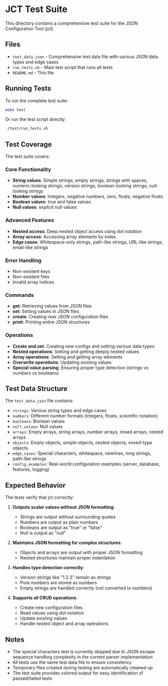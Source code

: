 # JCT Test Suite

This directory contains a comprehensive test suite for the JSON Configuration Tool (jct).

## Files

- `test_data.json` - Comprehensive test data file with various JSON data types and edge cases
- `run_tests.sh` - Main test script that runs all tests
- `README.md` - This file

## Running Tests

To run the complete test suite:

```bash
make test
```

Or run the test script directly:

```bash
./test/run_tests.sh
```

## Test Coverage

The test suite covers:

### Core Functionality
- **String values**: Simple strings, empty strings, strings with spaces, numeric-looking strings, version strings, boolean-looking strings, null-looking strings
- **Number values**: Integers, negative numbers, zero, floats, negative floats
- **Boolean values**: true and false values
- **Null values**: explicit null values

### Advanced Features
- **Nested access**: Deep nested object access using dot notation
- **Array access**: Accessing array elements by index
- **Edge cases**: Whitespace-only strings, path-like strings, URL-like strings, email-like strings

### Error Handling
- Non-existent keys
- Non-existent files
- Invalid array indices

### Commands
- **get**: Retrieving values from JSON files
- **set**: Setting values in JSON files
- **create**: Creating new JSON configuration files
- **print**: Printing entire JSON structures

### Operations
- **Create and set**: Creating new configs and setting various data types
- **Nested operations**: Setting and getting deeply nested values
- **Array operations**: Setting and getting array elements
- **Overwrite operations**: Updating existing values
- **Special value parsing**: Ensuring proper type detection (strings vs numbers vs booleans)

## Test Data Structure

The `test_data.json` file contains:

- `strings`: Various string types and edge cases
- `numbers`: Different number formats (integers, floats, scientific notation)
- `booleans`: Boolean values
- `null_values`: Null values
- `arrays`: Empty arrays, string arrays, number arrays, mixed arrays, nested arrays
- `objects`: Empty objects, simple objects, nested objects, mixed-type objects
- `edge_cases`: Special characters, whitespace, newlines, long strings, path-like strings
- `config_examples`: Real-world configuration examples (server, database, features, logging)

## Expected Behavior

The tests verify that jct correctly:

1. **Outputs scalar values without JSON formatting**:
   - Strings are output without surrounding quotes
   - Numbers are output as plain numbers
   - Booleans are output as "true" or "false"
   - Null is output as "null"

2. **Maintains JSON formatting for complex structures**:
   - Objects and arrays are output with proper JSON formatting
   - Nested structures maintain proper indentation

3. **Handles type detection correctly**:
   - Version strings like "1.2.3" remain as strings
   - Pure numbers are stored as numbers
   - Empty strings are handled correctly (not converted to numbers)

4. **Supports all CRUD operations**:
   - Create new configuration files
   - Read values using dot notation
   - Update existing values
   - Handle nested object and array operations

## Notes

- The special characters test is currently skipped due to JSON escape sequence handling complexity in the current parser implementation
- All tests use the same test data file to ensure consistency
- Temporary files created during testing are automatically cleaned up
- The test suite provides colored output for easy identification of passed/failed tests
